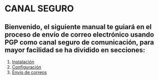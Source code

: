 

# **CANAL SEGURO**

## Bienvenido, el siguiente manual te guiará en el proceso de envío de correo electrónico usando PGP como canal seguro de comunicación, para mayor facilidad se ha dividido en secciones:


1. [Instalación](https://github.com/el3ctron/canal_seguro/blob/master/instalacion.md)
2. [Configuración](https://github.com/el3ctron/canal_seguro/blob/master/configuracion.md)
3. [Envío de correos](https://github.com/el3ctron/canal_seguro/blob/master/enviando.md)

